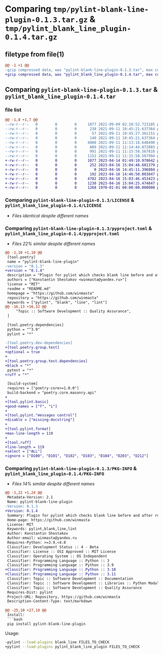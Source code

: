 # Comparing `tmp/pylint-blank-line-plugin-0.1.3.tar.gz` & `tmp/pylint_blank_line_plugin-0.1.4.tar.gz`

## filetype from file(1)

```diff
@@ -1 +1 @@
-gzip compressed data, was "pylint-blank-line-plugin-0.1.3.tar", max compression
+gzip compressed data, was "pylint_blank_line_plugin-0.1.4.tar", max compression
```

## Comparing `pylint-blank-line-plugin-0.1.3.tar` & `pylint_blank_line_plugin-0.1.4.tar`

### file list

```diff
@@ -1,8 +1,7 @@
--rw-r--r--   0        0        0     1077 2021-09-09 02:28:52.723185 pylint-blank-line-plugin-0.1.3/LICENSE
--rw-r--r--   0        0        0      238 2021-09-11 10:45:21.637364 pylint-blank-line-plugin-0.1.3/README.md
--rw-r--r--   0        0        0       57 2021-09-11 10:45:27.361151 pylint-blank-line-plugin-0.1.3/pylint_blank_line_plugin/__init__.py
--rw-r--r--   0        0        0      140 2021-09-11 10:45:21.637364 pylint-blank-line-plugin-0.1.3/pylint_blank_line_plugin/blank_line.py
--rw-r--r--   0        0        0     4808 2021-09-11 11:13:18.640490 pylint-blank-line-plugin-0.1.3/pylint_blank_line_plugin/checker.py
--rw-r--r--   0        0        0      889 2021-09-11 11:14:44.872803 pylint-blank-line-plugin-0.1.3/pyproject.toml
--rw-r--r--   0        0        0      991 2021-09-11 11:15:58.567818 pylint-blank-line-plugin-0.1.3/setup.py
--rw-r--r--   0        0        0     1152 2021-09-11 11:15:58.567994 pylint-blank-line-plugin-0.1.3/PKG-INFO
+-rw-r--r--   0        0        0     1077 2023-04-14 01:49:10.978642 pylint_blank_line_plugin-0.1.4/LICENSE
+-rw-r--r--   0        0        0      252 2023-04-16 15:04:48.601379 pylint_blank_line_plugin-0.1.4/README.md
+-rw-r--r--   0        0        0        0 2023-04-16 14:45:11.396804 pylint_blank_line_plugin-0.1.4/pylint_blank_line_plugin/__init__.py
+-rw-r--r--   0        0        0      192 2023-04-16 14:46:50.003847 pylint_blank_line_plugin-0.1.4/pylint_blank_line_plugin/blank_line.py
+-rw-r--r--   0        0        0     4782 2023-04-16 15:03:46.453423 pylint_blank_line_plugin-0.1.4/pylint_blank_line_plugin/checker.py
+-rw-r--r--   0        0        0     1230 2023-04-16 15:04:25.474847 pylint_blank_line_plugin-0.1.4/pyproject.toml
+-rw-r--r--   0        0        0     1268 1970-01-01 00:00:00.000000 pylint_blank_line_plugin-0.1.4/PKG-INFO
```

### Comparing `pylint-blank-line-plugin-0.1.3/LICENSE` & `pylint_blank_line_plugin-0.1.4/LICENSE`

 * *Files identical despite different names*

### Comparing `pylint-blank-line-plugin-0.1.3/pyproject.toml` & `pylint_blank_line_plugin-0.1.4/pyproject.toml`

 * *Files 22% similar despite different names*

```diff
@@ -1,10 +1,10 @@
 [tool.poetry]
 name = "pylint-blank-line-plugin"
-version = "0.1.3"
+version = "0.1.4"
 description = "Plugin for pylint which checks blank line before and after return, yield, raise, break, continue statements  "
 authors = ["Konstantin Shestakov <winmasta@yandex.ru>"]
 license = "MIT"
 readme = "README.md"
 homepage = "https://github.com/winmasta"
 repository = "https://github.com/winmasta"
 keywords = ["pylint", "blank", "line", "lint"]
@@ -16,13 +16,32 @@
     "Topic :: Software Development :: Quality Assurance",
 ]
 
 [tool.poetry.dependencies]
 python = "^3.9"
 pylint = "*"
 
-[tool.poetry.dev-dependencies]
+[tool.poetry.group.test]
+optional = true
+
+[tool.poetry.group.test.dependencies]
+black = "*"
 pytest = "*"
+ruff = "*"
 
 [build-system]
 requires = ["poetry-core>=1.0.0"]
 build-backend = "poetry.core.masonry.api"
+
+[tool.pylint.basic]
+good-names = ["f", "i"]
+
+[tool.pylint."messages control"]
+disable = ["missing-docstring"]
+
+[tool.pylint.format]
+max-line-length = 119
+
+[tool.ruff]
+line-length = 119
+select = ["ALL"]
+ignore = ["D100", "D101", "D102", "D103", "D104", "D203", "D212"]
```

### Comparing `pylint-blank-line-plugin-0.1.3/PKG-INFO` & `pylint_blank_line_plugin-0.1.4/PKG-INFO`

 * *Files 14% similar despite different names*

```diff
@@ -1,22 +1,24 @@
 Metadata-Version: 2.1
 Name: pylint-blank-line-plugin
-Version: 0.1.3
+Version: 0.1.4
 Summary: Plugin for pylint which checks blank line before and after return, yield, raise, break, continue statements  
 Home-page: https://github.com/winmasta
 License: MIT
 Keywords: pylint,blank,line,lint
 Author: Konstantin Shestakov
 Author-email: winmasta@yandex.ru
 Requires-Python: >=3.9,<4.0
 Classifier: Development Status :: 4 - Beta 
 Classifier: License :: OSI Approved :: MIT License
 Classifier: Operating System :: OS Independent
 Classifier: Programming Language :: Python :: 3
 Classifier: Programming Language :: Python :: 3.9
+Classifier: Programming Language :: Python :: 3.10
+Classifier: Programming Language :: Python :: 3.11
 Classifier: Topic :: Software Development :: Documentation
 Classifier: Topic :: Software Development :: Libraries :: Python Modules
 Classifier: Topic :: Software Development :: Quality Assurance
 Requires-Dist: pylint
 Project-URL: Repository, https://github.com/winmasta
 Description-Content-Type: text/markdown
 
@@ -25,10 +27,10 @@
 Install:
 ```bash
 pip install pylint-blank-line-plugin
 ```
 
 Usage:
 ```bash
-pylint --load-plugins blank_line FILES_TO_CHECK
+pylint --load-plugins pylint_blank_line_plugin FILES_TO_CHECK
 ```
```

